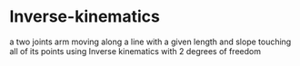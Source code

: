 # Inverse-kinematics
a two joints arm moving along a line with a given length and slope touching all of its points using Inverse kinematics with 2 degrees of freedom

